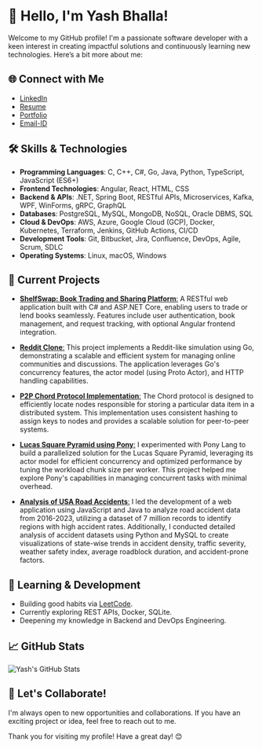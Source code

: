 # 👋 Hello, I'm Yash Bhalla! 

Welcome to my GitHub profile! I'm a passionate software developer with a keen interest in creating impactful solutions and continuously learning new technologies. Here’s a bit more about me:

## 🌐 Connect with Me

- [LinkedIn](https://www.linkedin.com/in/yashbhalla99)
- [Resume](https://drive.google.com/file/d/1F8vtt_vv9yxaa6QuZVneFPY4agcEvcBj/view?usp=sharing) 
- [Portfolio](https://sites.google.com/view/yashbhalla/home)
- [Email-ID](mailto:yash.bhalla@ufl.edu)

## 🛠️ Skills & Technologies

- **Programming Languages**: C, C++, C#, Go, Java, Python, TypeScript, JavaScript (ES6+)
- **Frontend Technologies**: Angular, React, HTML, CSS
- **Backend & APIs**: .NET, Spring Boot, RESTful APIs, Microservices, Kafka, WPF, WinForms, gRPC, GraphQL
- **Databases**: PostgreSQL, MySQL, MongoDB, NoSQL, Oracle DBMS, SQL
- **Cloud & DevOps**: AWS, Azure, Google Cloud (GCP), Docker, Kubernetes, Terraform, Jenkins, GitHub Actions, CI/CD
- **Development Tools**: Git, Bitbucket, Jira, Confluence, DevOps, Agile, Scrum, SDLC
- **Operating Systems**: Linux, macOS, Windows

## 🔭 Current Projects

- [**ShelfSwap: Book Trading and Sharing Platform**:](https://github.com/yashbhalla/ShelfSwap) A RESTful web application built with C# and ASP.NET Core, enabling users to trade or lend books seamlessly. Features include user authentication, book management, and request tracking, with optional Angular frontend integration.

- [**Reddit Clone**:](https://github.com/yashbhalla/RedditClone_Go) This project implements a Reddit-like simulation using Go, demonstrating a scalable and efficient system for managing online communities and discussions. The application leverages Go's concurrency features, the actor model (using Proto Actor), and HTTP handling capabilities.

- [**P2P Chord Protocol Implementation**:](https://github.com/yashbhalla/P2P) The Chord protocol is designed to efficiently locate nodes responsible for storing a particular data item in a distributed system. This implementation uses consistent hashing to assign keys to nodes and provides a scalable solution for peer-to-peer systems.

- [**Lucas Square Pyramid using Pony**:](https://github.com/yashbhalla/LucasSquarePyramid) I experimented with Pony Lang to build a parallelized solution for the Lucas Square Pyramid, leveraging its actor model for efficient concurrency and optimized performance by tuning the workload chunk size per worker.  This project helped me explore Pony's capabilities in managing concurrent tasks with minimal overhead.
  
- [**Analysis of USA Road Accidents**:](https://github.com/yashbhalla/Analysis-of-USA-Road-Accidents) I led the development of a web application using JavaScript and Java to analyze road accident data from 2016-2023, utilizing a dataset of 7 million records to identify regions with high accident rates. Additionally, I conducted detailed analysis of accident datasets using Python and MySQL to create visualizations of state-wise trends in accident density, traffic severity, weather safety index, average roadblock duration, and accident-prone factors.

## 🌱 Learning & Development

- Building good habits via [LeetCode](https://github.com/yashbhalla/myLeetCode).
- Currently exploring REST APIs, Docker, SQLite.
- Deepening my knowledge in Backend and DevOps Engineering.

## 📈 GitHub Stats

![Yash's GitHub Stats](https://github-readme-stats.vercel.app/api?username=yashbhalla&show_icons=true&theme=radical)

## 🤝 Let's Collaborate!

I'm always open to new opportunities and collaborations. If you have an exciting project or idea, feel free to reach out to me.

Thank you for visiting my profile! Have a great day! 😊
